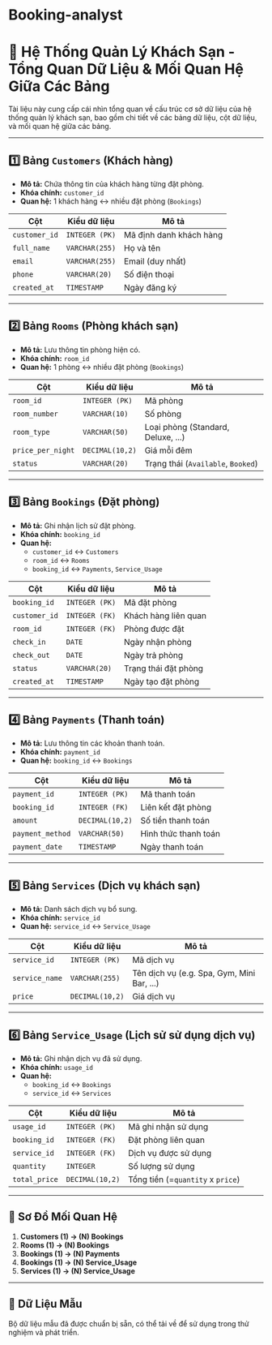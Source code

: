 # Booking-analyst
# 🏨 Hệ Thống Quản Lý Khách Sạn - Tổng Quan Dữ Liệu & Mối Quan Hệ Giữa Các Bảng

Tài liệu này cung cấp cái nhìn tổng quan về cấu trúc cơ sở dữ liệu của hệ thống quản lý khách sạn, bao gồm chi tiết về các bảng dữ liệu, cột dữ liệu, và mối quan hệ giữa các bảng.

---

## 1️⃣ Bảng `Customers` (Khách hàng)

- **Mô tả:** Chứa thông tin của khách hàng từng đặt phòng.
- **Khóa chính:** `customer_id`
- **Quan hệ:** 1 khách hàng ↔ nhiều đặt phòng (`Bookings`)

| Cột            | Kiểu dữ liệu     | Mô tả                            |
|----------------|------------------|----------------------------------|
| `customer_id`  | `INTEGER (PK)`   | Mã định danh khách hàng          |
| `full_name`    | `VARCHAR(255)`   | Họ và tên                        |
| `email`        | `VARCHAR(255)`   | Email (duy nhất)                 |
| `phone`        | `VARCHAR(20)`    | Số điện thoại                    |
| `created_at`   | `TIMESTAMP`      | Ngày đăng ký                     |

---

## 2️⃣ Bảng `Rooms` (Phòng khách sạn)

- **Mô tả:** Lưu thông tin phòng hiện có.
- **Khóa chính:** `room_id`
- **Quan hệ:** 1 phòng ↔ nhiều đặt phòng (`Bookings`)

| Cột               | Kiểu dữ liệu     | Mô tả                                  |
|-------------------|------------------|----------------------------------------|
| `room_id`         | `INTEGER (PK)`   | Mã phòng                                |
| `room_number`     | `VARCHAR(10)`    | Số phòng                                |
| `room_type`       | `VARCHAR(50)`    | Loại phòng (Standard, Deluxe, ...)     |
| `price_per_night` | `DECIMAL(10,2)`  | Giá mỗi đêm                             |
| `status`          | `VARCHAR(20)`    | Trạng thái (`Available`, `Booked`)     |

---

## 3️⃣ Bảng `Bookings` (Đặt phòng)

- **Mô tả:** Ghi nhận lịch sử đặt phòng.
- **Khóa chính:** `booking_id`
- **Quan hệ:**
  - `customer_id` ↔ `Customers`
  - `room_id` ↔ `Rooms`
  - `booking_id` ↔ `Payments`, `Service_Usage`

| Cột           | Kiểu dữ liệu     | Mô tả                                |
|---------------|------------------|--------------------------------------|
| `booking_id`  | `INTEGER (PK)`   | Mã đặt phòng                         |
| `customer_id` | `INTEGER (FK)`   | Khách hàng liên quan                 |
| `room_id`     | `INTEGER (FK)`   | Phòng được đặt                       |
| `check_in`    | `DATE`           | Ngày nhận phòng                      |
| `check_out`   | `DATE`           | Ngày trả phòng                       |
| `status`      | `VARCHAR(20)`    | Trạng thái đặt phòng                 |
| `created_at`  | `TIMESTAMP`      | Ngày tạo đặt phòng                   |

---

## 4️⃣ Bảng `Payments` (Thanh toán)

- **Mô tả:** Lưu thông tin các khoản thanh toán.
- **Khóa chính:** `payment_id`
- **Quan hệ:** `booking_id` ↔ `Bookings`

| Cột             | Kiểu dữ liệu     | Mô tả                                |
|------------------|------------------|--------------------------------------|
| `payment_id`     | `INTEGER (PK)`   | Mã thanh toán                        |
| `booking_id`     | `INTEGER (FK)`   | Liên kết đặt phòng                   |
| `amount`         | `DECIMAL(10,2)`  | Số tiền thanh toán                   |
| `payment_method` | `VARCHAR(50)`    | Hình thức thanh toán                 |
| `payment_date`   | `TIMESTAMP`      | Ngày thanh toán                      |

---

## 5️⃣ Bảng `Services` (Dịch vụ khách sạn)

- **Mô tả:** Danh sách dịch vụ bổ sung.
- **Khóa chính:** `service_id`
- **Quan hệ:** `service_id` ↔ `Service_Usage`

| Cột             | Kiểu dữ liệu     | Mô tả                                       |
|------------------|------------------|---------------------------------------------|
| `service_id`     | `INTEGER (PK)`   | Mã dịch vụ                                  |
| `service_name`   | `VARCHAR(255)`   | Tên dịch vụ (e.g. Spa, Gym, Mini Bar, ...) |
| `price`          | `DECIMAL(10,2)`  | Giá dịch vụ                                 |

---

## 6️⃣ Bảng `Service_Usage` (Lịch sử sử dụng dịch vụ)

- **Mô tả:** Ghi nhận dịch vụ đã sử dụng.
- **Khóa chính:** `usage_id`
- **Quan hệ:**
  - `booking_id` ↔ `Bookings`
  - `service_id` ↔ `Services`

| Cột             | Kiểu dữ liệu     | Mô tả                                      |
|------------------|------------------|--------------------------------------------|
| `usage_id`       | `INTEGER (PK)`   | Mã ghi nhận sử dụng                        |
| `booking_id`     | `INTEGER (FK)`   | Đặt phòng liên quan                        |
| `service_id`     | `INTEGER (FK)`   | Dịch vụ được sử dụng                       |
| `quantity`       | `INTEGER`        | Số lượng sử dụng                           |
| `total_price`    | `DECIMAL(10,2)`  | Tổng tiền (=`quantity` x `price`)         |

---

## 🔗 Sơ Đồ Mối Quan Hệ

1. **Customers (1) → (N) Bookings**
2. **Rooms (1) → (N) Bookings**
3. **Bookings (1) → (N) Payments**
4. **Bookings (1) → (N) Service_Usage**
5. **Services (1) → (N) Service_Usage**

---

## 💾 Dữ Liệu Mẫu

Bộ dữ liệu mẫu đã được chuẩn bị sẵn, có thể tải về để sử dụng trong thử nghiệm và phát triển.


